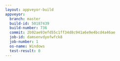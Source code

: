 ```yaml
---
layout: appveyor-build
appveyor:
  branch: master
  build-id: 50187439
  build-number: 736
  commit: 2b92ae93efd55c1ff34d8c941a6e9e4bcd4a46ae
  job-id: damsenvdyofwfck8
  job-number: 1
  os-name: Windows
  test-result: 0
---
```

